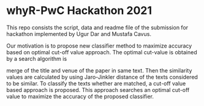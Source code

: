 # whyR-PwC Hackathon 2021

This repo consists the script, data and readme file of the submission for hackathon implemented by Ugur Dar and Mustafa Cavus.

Our motivation is to propose new classifier method to maximize accuracy based on optimal cut-off value approach. The optimal 
cut-value is obtained by a search algorithm is 

merge of the title and venue of the paper in same text. Then the similarity values are 
calculated by using Jaro-Jinkler distance of the texts considered to be similar. To classify the texts whether 
are matched, a cut-off value based approach is proposed. This approach searches an optimal cut-off value to maximize the accuracy 
of the proposed classifier.
